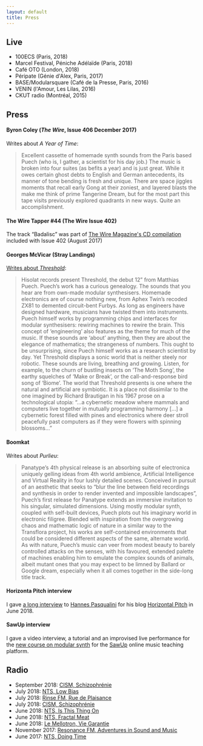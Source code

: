 ```yaml
---
layout: default
title: Press
---
```


## Live

- 100ECS (Paris, 2018)
- Marcel Festival, Péniche Adélaïde (Paris, 2018)
- Café OTO (London, 2018)
- Péripate (Génie d'Alex, Paris, 2017)
- BASE/Modularsquare (Café de la Presse, Paris, 2016)
- VENIN (l'Amour, Les Lilas, 2016)
- CKUT radio (Montréal, 2015)

## Press

#### Byron Coley (_The Wire_, Issue 406 December 2017)

Writes about _A Year of Time_:

> Excellent cassette of homemade synth sounds from the Paris based
  Puech (who is, I gather, a scientist for his day job.) The music is
  broken into four suites (as befits a year) and is just great. While
  it owes certain ghost debts to English and German antecedents, its
  manner of tone bending is fresh and unique. There are space jiggles
  moments that recall early Gong at their zoniest, and layered blasts
  the make me think of prime Tangerine Dream, but for the most part
  this tape visits previously explored quadrants in new ways. Quite an
  accomplishment.

#### The Wire Tapper #44 (The Wire Issue 402)

The track “Badalisc” was part of [The Wire Magazine's CD
compilation](https://www.thewire.co.uk/audio/the-wire-tapper/the-wire-tapper-44)
included with Issue 402 (August 2017)

#### Georges McVicar (Stray Landings)

[Writes about _Threshold_](http://straylandings.co.uk/reviews/threshold):

> Hisolat records present Threshold, the debut 12” from Matthias
Puech. Puech’s work has a curious genealogy. The sounds that you hear
are from own-made modular synthesisers. Homemade electronics are of
course nothing new, from Aphex Twin’s recoded ZX81 to demented
circuit-bent Furbys. As long as engineers have designed hardware,
musicians have twisted them into instruments. Puech himself works by
programming chips and interfaces for modular synthesisers: rewiring
machines to rewire the brain.  This concept of ‘engineering’ also
features as the theme for much of the music. If these sounds are
‘about’ anything, then they are about the elegance of mathematics; the
strangeness of numbers. This ought to be unsurprising, since Puech
himself works as a research scientist by day. Yet Threshold displays a
sonic world that is neither steely nor robotic. These sounds are
living, breathing and growing. Listen, for example, to the churn of
bustling insects on ‘The Moth Song’, the earthy squelches of ‘Make or
Break’, or the call-and-response bird song of ‘Biome’.  The world
that Threshold presents is one where the natural and artificial are
symbiotic. It is a place not dissimilar to the one imagined by Richard
Brautigan in his 1967 prose on a technological utopia: “…a cybernetic
meadow where mammals and computers live together in mutually
programming harmony […] a cybernetic forest filled with pines and
electronics where deer stroll peacefully past computers as if they
were flowers with spinning blossoms…”

#### Boomkat

Writes about _Purlieu_:

> Panatype’s 4th physical release is an absorbing suite of electronica
  uniquely gelling ideas from 4th world ambience, Artificial
  Intelligence and Virtual Reality in four lushly detailed scenes.
  Conceived in pursuit of an aesthetic that seeks to “blur the line
  between field recordings and synthesis in order to render invented
  and impossible landscapes”, Puech’s first release for Panatype
  extends an immersive invitation to his singular, simulated
  dimensions. Using mostly modular synth, coupled with self-built
  devices, Puech plots out his imaginary world in electronic
  filigree. Blended with inspiration from the overgrowing chaos and
  mathematic logic of nature in a similar way to the Transflora
  project, his works are self-contained environments that could be
  considered different aspects of the same, alternate world. As with
  nature, Puech’s music can veer from modest beauty to barely
  controlled attacks on the senses, with his favoured, extended
  palette of machines enabling him to emulate the complex sounds of
  animals, albeit mutant ones that you may expect to be limned by
  Ballard or Google dream, especially when it all comes together in
  the side-long title track.

#### Horizonta Pitch interview

I gave [a long
interview](http://www.horizontalpitch.com/2018/06/matthias-puech-explicit-intentions/)
to [Hannes Pasqualini](https://www.papernoise.net/) for his blog
[Horizontal Pitch](http://www.horizontalpitch.com/) in June 2018.

#### SawUp interview

I gave a video interview, a tutorial and an improvised live performance for the
[new course on modular synth](https://www.sawup.fr/courses/take/apprendre-synthe-modulaire/) for the [SawUp](https://www.sawup.fr/) online music teaching platform.

## Radio

- September 2018: [CISM, Schizophrénie](http://schizocism.blogspot.com/2018/09/23-septembre-2018.html)
- July 2018: [NTS, Low Bias](https://www.nts.live/shows/low-bias-show/episodes/the-low-bias-9th-july-2018)
- July 2018: [Rinse FM, Rue de Plaisance](https://soundcloud.com/varoslavmusic/juillet-2018-varoslav-gaffarel)
- July 2018: [CISM, Schizophrénie](http://schizocism.blogspot.com/2018/07/8-juillet-2018.html)
- June 2018: [NTS, Is This Thing On](https://www.nts.live/shows/is-this-thing-on/episodes/is-this-thing-on-w-hector-plimmer-17th-june-2018)
- June 2018: [NTS, Fractal Meat](https://fractalmeat.wordpress.com/2018/06/18/episode-141-guest-megamix-from-noyzlab/)
- June 2018: [Le Mellotron, Vie Garantie](https://soundcloud.com/lemellotron/vie-garantie-gustave-evrard)
- November 2017: [Resonance FM, Adventures in Sound and Music](https://www.mixcloud.com/TheWireMagazine/adventures-in-sound-and-music-hosted-by-gustave-evrard-and-conor-walker-2-november-2017/)
- June 2017: [NTS, Doing Time](https://www.nts.live/shows/doing-time/episodes/doing-time-4th-june-2017)

